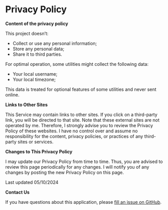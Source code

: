# Privacy Policy

**Content of the privacy policy**

This project doesn’t:

-   Collect or use any personal information;
-   Store any personal data;
-   Share it to third parties.

For optimal operation, some utilities might collect the following data:

-   Your local username;
-   Your local timezone;

This data is treated for optional features of some utilities and never sent online.

**Links to Other Sites**

This Service may contain links to other sites. If you click on a third-party link, you will be directed to that site. Note that these external sites are not operated by me. Therefore, I strongly advise you to review the Privacy Policy of these websites. I have no control over and assume no responsibility for the content, privacy policies, or practices of any third-party sites or services.

**Changes to This Privacy Policy**

I may update our Privacy Policy from time to time. Thus, you are advised to review this page periodically for any changes. I will notify you of any changes by posting the new Privacy Policy on this page.

Last updated 05/10/2024

**Contact Us**

If you have questions about this application, please [fill an issue on GitHub](https://github.com/xtreme-mc/pyOS/issues/new).